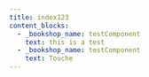 ```yaml
---
title: index123
content_blocks:
  - _bookshop_name: testComponent
    text: this is a test
  - _bookshop_name: testComponent
    text: Touche
---
```


